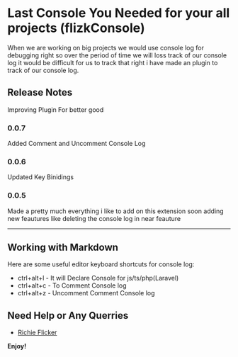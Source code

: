 # Last Console You Needed for your all projects (flizkConsole)
When we are working on big projects we would use console log for debugging right so over the period of time we will loss track of our console log it would be difficult for us to track that right i have made an plugin to track of our console log.

## Release Notes

Improving Plugin For better good

### 0.0.7
Added Comment and Uncomment Console Log

### 0.0.6
Updated Key Binidings

### 0.0.5

Made a pretty much everything i like to add on this extension soon adding new feautures like deleting the console log in near feauture

---

## Working with Markdown

Here are some useful editor keyboard shortcuts for console log:

* ctrl+alt+l - It will Declare Console for js/ts/php(Laravel)
* ctrl+alt+c - To Comment Console log
* ctrl+alt+z - Uncomment Comment Console log

## Need Help or Any Querries 

* [Richie Flicker](https://www.linkedin.com/in/richie-flicker-879828139/)

**Enjoy!**
